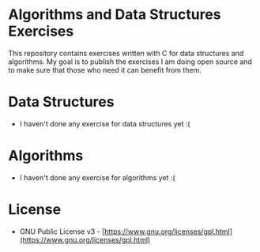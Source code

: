 # Algorithms and Data Structures Exercises
This repository contains exercises written with C for data structures and
algorithms. My goal is to publish the exercises I am doing open source and
to make sure that those who need it can benefit from them.

# Data Structures
* I haven't done any exercise for data structures yet :(

# Algorithms
* I haven't done any exercise for algorithms yet :(

# License
* GNU Public License v3 -
  [https://www.gnu.org/licenses/gpl.html](https://www.gnu.org/licenses/gpl.html)

